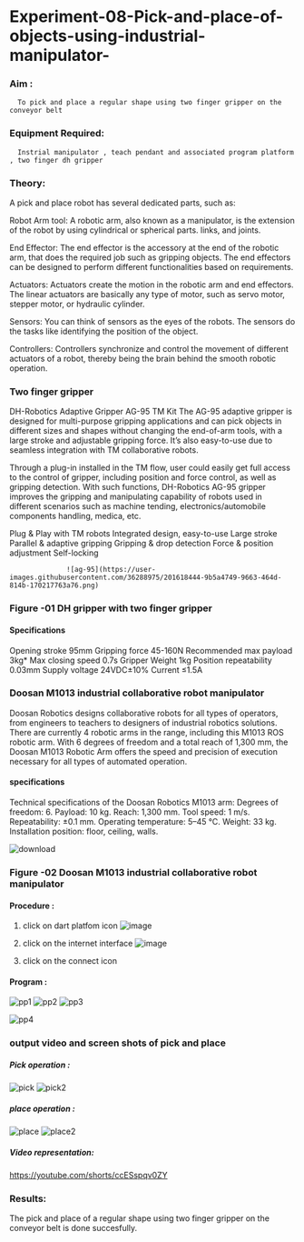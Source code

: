 # Experiment-08-Pick-and-place-of-objects-using-industrial-manipulator-

### Aim :
      To pick and place a regular shape using two finger gripper on the conveyor belt 
### Equipment Required: 
      Instrial manipulator , teach pendant and associated program platform , two finger dh gripper 
      
### Theory: 

A pick and place robot has several dedicated parts, such as:

Robot Arm tool: A robotic arm, also known as a manipulator, is the extension of the robot by using cylindrical or spherical parts. links, and joints.

End Effector: The end effector is the accessory at the end of the robotic arm, that does the required job such as gripping objects. The end effectors can be designed to perform different functionalities based on requirements.

Actuators: Actuators create the motion in the robotic arm and end effectors. The linear actuators are basically any type of motor, such as servo motor, stepper motor, or hydraulic cylinder.

Sensors: You can think of sensors as the eyes of the robots. The sensors do the tasks like identifying the position of the object.

Controllers: Controllers synchronize and control the movement of different actuators of a robot, thereby being the brain behind the smooth robotic operation.


### Two finger gripper 

DH-Robotics
Adaptive Gripper AG-95 TM Kit
The AG-95 adaptive gripper is designed for multi-purpose gripping applications and can pick objects in different sizes and shapes without changing the end-of-arm tools, with a large stroke and adjustable gripping force. It’s also easy-to-use due to seamless integration with TM collaborative robots.

Through a plug-in installed in the TM flow, user could easily get full access to the control of gripper, including position and force control, as well as gripping detection. With such functions, DH-Robotics AG-95 gripper improves the gripping and manipulating capability of robots used in different scenarios such as machine tending, electronics/automobile components handling, medica, etc.

Plug & Play with TM robots
Integrated design, easy-to-use
Large stroke
Parallel & adaptive gripping
Gripping & drop detection
Force & position adjustment
Self-locking

                  ![ag-95](https://user-images.githubusercontent.com/36288975/201618444-9b5a4749-9663-464d-814b-170217763a76.png)
### Figure -01 DH gripper with two finger gripper 

#### Specifications

Opening stroke	95mm
Gripping force 	45-160N
Recommended max payload	3kg*
Max closing speed	0.7s
Gripper Weight	1kg
Position repeatability	0.03mm
Supply voltage	24VDC±10%
Current	≤1.5A



### Doosan M1013 industrial collaborative robot manipulator 
Doosan Robotics designs collaborative robots for all types of operators, from engineers to teachers to designers of industrial robotics solutions. There are currently 4 robotic arms in the range, including this M1013 ROS robotic arm. With 6 degrees of freedom and a total reach of 1,300 mm, the Doosan M1013 Robotic Arm offers the speed and precision of execution necessary for all types of automated operation.

#### specifications 
Technical specifications of the Doosan Robotics M1013 arm:
Degrees of freedom: 6.
Payload: 10 kg.
Reach: 1,300 mm.
Tool speed: 1 m/s.
Repeatability: ±0.1 mm.
Operating temperature: 5–45 °C.
Weight: 33 kg.
Installation position: floor, ceiling, walls.



![download](https://user-images.githubusercontent.com/36288975/201624230-89cc83ff-cecd-49ea-84c6-c67066e9d157.jpg)

### Figure -02 Doosan M1013 industrial collaborative robot manipulator 

#### Procedure : 

1. click on dart platfom icon ![image](https://user-images.githubusercontent.com/36288975/201621038-f1248586-5c20-40fd-8a74-68c7d8b44939.png)
2. click on the internet interface 
![image](https://user-images.githubusercontent.com/36288975/201621235-3b8b46a9-3c19-4207-9ea2-6a7954eb6135.png)
 

3. click on the connect icon



#### Program :
![pp1](https://github.com/Sajetha13/Experiment-08-Pick-and-place-of-objects-using-industrial-manipulator-/assets/138849316/8e79cda1-438f-4b5f-9fb3-b07df8d74aea)
![pp2](https://github.com/Sajetha13/Experiment-08-Pick-and-place-of-objects-using-industrial-manipulator-/assets/138849316/20e67a04-99b5-4433-ae1c-32206f95f19a)
![pp3](https://github.com/Sajetha13/Experiment-08-Pick-and-place-of-objects-using-industrial-manipulator-/assets/138849316/9b140abd-721c-4a80-a9b4-410d9a414c19)

![pp4](https://github.com/Sajetha13/Experiment-08-Pick-and-place-of-objects-using-industrial-manipulator-/assets/138849316/97aa493e-5259-4398-9d03-9c380b8f4fc0)















### output video and screen shots of pick and place 
##### Pick operation :
![pick](https://github.com/Sajetha13/Experiment-08-Pick-and-place-of-objects-using-industrial-manipulator-/assets/138849316/8fdcedec-ae76-460b-83fb-98c0bd49b261)
![pick2](https://github.com/Sajetha13/Experiment-08-Pick-and-place-of-objects-using-industrial-manipulator-/assets/138849316/4823dcdf-48a6-4c6c-af4a-1c420908c9e1)

##### place operation :
![place](https://github.com/Sajetha13/Experiment-08-Pick-and-place-of-objects-using-industrial-manipulator-/assets/138849316/a48ee947-a455-4953-8fcd-b44137d434f3)
![place2](https://github.com/Sajetha13/Experiment-08-Pick-and-place-of-objects-using-industrial-manipulator-/assets/138849316/3fb99e7e-3ebf-4671-aac4-7ca87f30d253)


##### Video representation:
https://youtube.com/shorts/ccESspqv0ZY




### Results: 
The  pick and place of a regular shape using two finger gripper on the conveyor belt is done succesfully.





